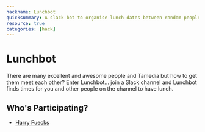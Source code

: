 ```yaml
---
hackname: Lunchbot
quicksummary: A slack bot to organise lunch dates between random people in a slack channel
resource: true
categories: [hack]
---
```


Lunchbot
========

There are many excellent and awesome people and Tamedia but how to get them meet each other? Enter Lunchbot... join a Slack channel and Lunchbot finds times for you and other people on the channel to have lunch.

Who's Participating?
--------------------

* [Harry Fuecks](/whoami/harryfuecks)